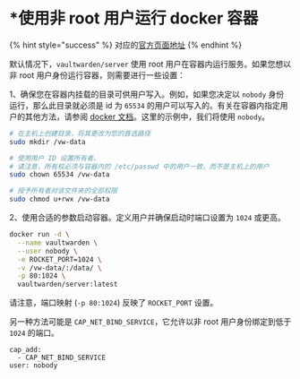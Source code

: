 # \*使用非 root 用户运行 docker 容器

{% hint style="success" %}
对应的[官方页面地址](https://github.com/dani-garcia/vaultwarden/wiki/Running-docker-container-with-non-root-user)
{% endhint %}

默认情况下，`vaultwarden/server` 使用 root 用户在容器内运行服务。如果您想以非 root 用户身份运行容器，则需要进行一些设置：

1、确保您在容器内挂载的目录可供用户写入。例如，如果您决定以 `nobody` 身份运行，那么此目录就必须是 id 为 `65534` 的用户可以写入的。有关在容器内指定用户的其他方法，请参阅 [docker 文档](https://docs.docker.com/engine/reference/run/#user)。这里的示例中，我们将使用 `nobody`。

```bash
# 在主机上创建目录，将其更改为您的首选路径
sudo mkdir /vw-data

# 使用用户 ID 设置所有者。
# 请注意，所有权必须与容器内的 /etc/passwd 中的用户一致，而不是主机上的用户
sudo chown 65534 /vw-data

# 授予所有者对该文件夹的全部权限
sudo chmod u+rwx /vw-data
```

2、使用合适的参数启动容器。定义用户并确保启动时端口设置为 `1024` 或更高。

```bash
docker run -d \
  --name vaultwarden \
  --user nobody \
  -e ROCKET_PORT=1024 \
  -v /vw-data/:/data/ \
  -p 80:1024 \
  vaultwarden/server:latest
```

请注意，端口映射 (`-p 80:1024`) 反映了 `ROCKET_PORT` 设置。

另一种方法可能是 `CAP_NET_BIND_SERVICE`，它允许以非 root 用户身份绑定到低于 `1024` 的端口。

```batch
cap_add:
  - CAP_NET_BIND_SERVICE
user: nobody
```
